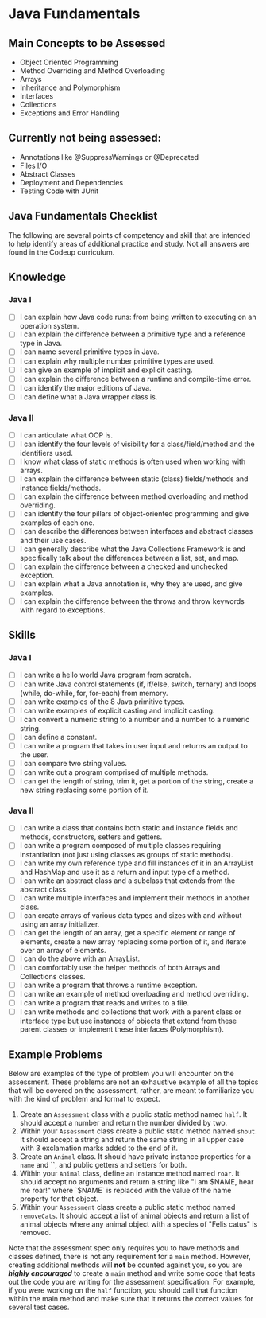 # Java Fundamentals

## Main Concepts to be Assessed

- Object Oriented Programming
- Method Overriding and Method Overloading
- Arrays
- Inheritance and Polymorphism
- Interfaces
- Collections
- Exceptions and Error Handling

## Currently not being assessed:

- Annotations like @SuppressWarnings or @Deprecated
- Files I/O
- Abstract Classes
- Deployment and Dependencies
- Testing Code with JUnit

## Java Fundamentals Checklist

The following are several points of competency and skill that are intended to help identify areas of additional practice and study. Not all answers are found in the Codeup curriculum.

## Knowledge

### Java I

- [ ] I can explain how Java code runs: from being written to executing on an operation system.
- [ ] I can explain the difference between a primitive type and a reference type in Java.
- [ ] I can name several primitive types in Java.
- [ ] I can explain why multiple number primitive types are used.
- [ ] I can give an example of implicit and explicit casting.
- [ ] I can explain the difference between a runtime and compile-time error.
- [ ] I can identify the major editions of Java.
- [ ] I can define what a Java wrapper class is.

### Java II

- [ ] I can articulate what OOP is.
- [ ] I can identify the four levels of visibility for a class/field/method and the identifiers used.
- [ ] I know what class of static methods is often used when working with arrays.
- [ ] I can explain the difference between static (class) fields/methods and instance fields/methods.
- [ ] I can explain the difference between method overloading and method overriding.
- [ ] I can identify the four pillars of object-oriented programming and give examples of each one.
- [ ] I can describe the differences between interfaces and abstract classes and their use cases.
- [ ] I can generally describe what the Java Collections Framework is and specifically talk about the differences between a list, set, and map.
- [ ] I can explain the difference between a checked and unchecked exception.
- [ ] I can explain what a Java annotation is, why they are used, and give examples.
- [ ] I can explain the difference between the throws and throw keywords with regard to exceptions.

## Skills

### Java I

- [ ] I can write a hello world Java program from scratch.
- [ ] I can write Java control statements (if, if/else, switch, ternary) and loops (while, do-while, for, for-each) from memory.
- [ ] I can write examples of the 8 Java primitive types.
- [ ] I can write examples of explicit casting and implicit casting.
- [ ] I can convert a numeric string to a number and a number to a numeric string.
- [ ] I can define a constant.
- [ ] I can write a program that takes in user input and returns an output to the user.
- [ ] I can compare two string values.
- [ ] I can write out a program comprised of multiple methods.
- [ ] I can get the length of string, trim it, get a portion of the string, create a new string replacing some portion of it.

### Java II

- [ ] I can write a class that contains both static and instance fields and methods, constructors, setters and getters.
- [ ] I can write a program composed of multiple classes requiring instantiation (not just using classes as groups of static methods).
- [ ] I can write my own reference type and fill instances of it in an ArrayList and HashMap and use it as a return and input type of a method.
- [ ] I can write an abstract class and a subclass that extends from the abstract class.
- [ ] I can write multiple interfaces and implement their methods in another class.
- [ ] I can create arrays of various data types and sizes with and without using an array initializer.
- [ ] I can get the length of an array, get a specific element or range of elements, create a new array replacing some portion of it, and iterate over an array of elements.
- [ ] I can do the above with an ArrayList.
- [ ] I can comfortably use the helper methods of both Arrays and Collections classes.
- [ ] I can write a program that throws a runtime exception.
- [ ] I can write an example of method overloading and method overriding.
- [ ] I can write a program that reads and writes to a file.
- [ ] I can write methods and collections that work with a parent class or interface type but use instances of objects that extend from these parent classes or implement these interfaces (Polymorphism).

## Example Problems

Below are examples of the type of problem you will encounter on the assessment. These problems are not an exhaustive example of all the topics that will be covered on the assessment, rather, are meant to familiarize you with the kind of problem and format to expect.

1. Create an `Assessment` class with a public static method named `half`. It should accept a number and return the number divided by two.
1. Within your `Assessment` class create a public static method named `shout`. It should accept a string and return the same string in all upper case with 3 exclamation marks added to the end of it.
1. Create an `Animal` class. It should have private instance properties for a `name` and ``, and public getters and setters for both.
1. Within your `Animal` class, define an instance method named `roar`. It should accept no arguments and return a string like "I am $NAME, hear me roar!" where `$NAME` is replaced with the value of the name property for that object.
1. Within your `Assessment` class create a public static method named `removeCats`. It should accept a list of animal objects and return a list of animal objects where any animal object with a species of "Felis catus" is removed.

Note that the assessment spec only requires you to have methods and classes defined, there is not any requirement for a `main` method. However, creating additional methods will **not** be counted against you, so you are **_highly encouraged_** to create a `main` method and write some code that tests out the code you are writing for the assessment specification. For example, if you were working on the `half` function, you should call that function within the main method and make sure that it returns the correct values for several test cases.


